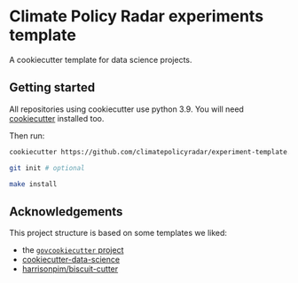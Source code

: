 # Climate Policy Radar experiments template

A cookiecutter template for data science projects.

## Getting started

All repositories using cookiecutter use python 3.9. You will need [cookiecutter](https://cookiecutter.readthedocs.io/en/latest/installation.html) installed too.

Then run:

``` bash
cookiecutter https://github.com/climatepolicyradar/experiment-template.git

git init # optional

make install
```

## Acknowledgements

This project structure is based on some templates we liked:

* the [`govcookiecutter` project](https://github.com/best-practice-and-impact/govcookiecutter)
* [cookiecutter-data-science](https://github.com/drivendata/cookiecutter-data-science)
* [harrisonpim/biscuit-cutter](https://github.com/harrisonpim/biscuit-cutter)
